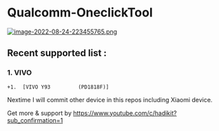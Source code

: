 # Qualcomm-OneclickTool

[![image-2022-08-24-223455765.png](https://i.postimg.cc/MKvbgkSS/image-2022-08-24-223455765.png)](https://postimg.cc/TpvDW417)

## Recent supported list :

### 1. VIVO 
```
+1.  [VIVO Y93         (PD1818F)]
```

Nextime I will commit other device in this repos including Xiaomi device.

Get more & support by
https://www.youtube.com/c/hadikit?sub_confirmation=1
